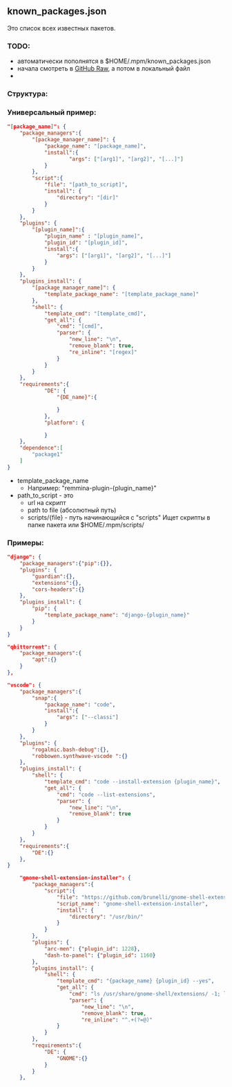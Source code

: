 
## known_packages.json
Это список всех известных пакетов.

### TODO:
* автоматически пополнятся в $HOME/.mpm/known_packages.json
* начала смотреть в [GitHub Raw](https://raw.githubusercontent.com/dodo325/mpm/master/configs/known_packages.json), а потом в локальный файл
* 


### Структура:


### Универсальный пример:
```json
"[package_name]": {
    "package_managers":{
        "[package_manager_name]": {
            "package_name": "[package_name]",
            "install":{
                    "args": ["[arg1]", "[arg2]", "[...]"]
            }
        },
        "script":{
            "file": "[path_to_script]",
            "install": {
                "directory": "[dir]"
            }
        }
    },
    "plugins": {
        "[plugin_name]":{
            "plugin_name" : "[plugin_name]",
            "plugin_id": "[plugin_id]",
            "install":{
                "args": ["[arg1]", "[arg2]", "[...]"]
            }
        }
    },
    "plugins_install": {
        "[package_manager_name]": {
            "template_package_name": "[template_package_name]"
        },
        "shell": {
            "template_cmd": "[template_cmd]",
            "get_all": {
                "cmd": "[cmd]",
                "parser": {
                    "new_line": "\n",
                    "remove_blank": true,
                    "re_inline": "[regex]"
                }
            }
        }
    },
    "requirements":{
            "DE": {
                "{DE_name}":{

                }
            },
            "platform": {

            }
    },
    "dependence":[
        "package1"
    ]
}
```
* template_package_name
  * Например: "remmina-plugin-{plugin_name}"
* path_to_script - это 
  * url на скрипт 
  * path to file (абсолютный путь)
  * scripts/{file} - путь начинающийся с "scripts"
    Ищет скрипты в папке пакета или $HOME/.mpm/scripts/
     
### Примеры:
```json
"django": {
    "package_managers":{"pip":{}},
    "plugins": {
        "guardian":{},
        "extensions":{},
        "cors-headers":{}
    },
    "plugins_install": {
        "pip": {
            "template_package_name": "django-{plugin_name}"
        }
    }
}
```

```json
"qbittorrent": {
    "package_managers":{
        "apt":{}
    }
},
```

```json
"vscode": {
    "package_managers":{
        "snap":{
            "package_name": "code",
            "install":{
                "args": ["--classi"]
            }
        }
    },
    "plugins": {
        "rogalmic.bash-debug":{},
        "robbowen.synthwave-vscode ":{}
    },
    "plugins_install": {
        "shell": {
            "template_cmd": "code --install-extension {plugin_name}",
            "get_all": {
                "cmd": "code --list-extensions",
                "parser": {
                    "new_line": "\n",
                    "remove_blank": true
                }
            }
        }
    },
    "requirements":{
        "DE":{}
    },
}
```

```json
    "gnome-shell-extension-installer": {
        "package_managers":{
            "script":{
                "file": "https://github.com/brunelli/gnome-shell-extension-installer/raw/master/gnome-shell-extension-installer",
                "script_name": "gnome-shell-extension-installer",
                "install": {
                    "directory": "/usr/bin/"
                }
            }
        },
        "plugins": {
            "arc-men": {"plugin_id": 1228},
            "dash-to-panel": {"plugin_id": 1160}
        },
        "plugins_install": {
            "shell": {
                "template_cmd": "{package_name} {plugin_id} --yes",
                "get_all": {
                    "cmd": "ls /usr/share/gnome-shell/extensions/ -1; ls $HOME/.local/share/gnome-shell/extensions -1",
                    "parser": {
                        "new_line": "\n",
                        "remove_blank": true,
                        "re_inline": "^.+(?=@)"
                }
            }
        },
        "requirements":{
            "DE": {
                "GNOME":{}
            }
        }
    },
```
